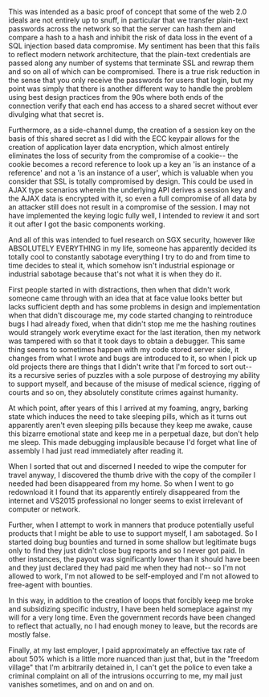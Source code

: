 This was intended as a basic proof of concept that some of the web 2.0 ideals are not entirely up to snuff, in particular that we transfer plain-text passwords across the network so that the server can hash them and compare a hash to a hash and inhibit the risk of data loss in the event of a SQL injection based data compromise. My sentiment has been that this fails to reflect modern network architecture, that the plain-text credentials are passed along any number of systems that terminate SSL and rewrap them and so on all of which can be compromised. There is a true risk reduction in the sense that you only receive the passwords for users that login, but my point was simply that there is another different way to handle the problem using best design practices from the 90s where both ends of the connection verify that each end has access to a shared secret without ever divulging what that secret is.

Furthermore, as a side-channel dump, the creation of a session key on the basis of this shared secret as I did with the ECC keypair allows for the creation of application layer data encryption, which almost entirely eliminates the loss of security from the compromise of a cookie-- the cookie becomes a record reference to look up a key an 'is an instance of a reference' and not a 'is an instance of a user', which is valuable when you consider that SSL is totally compromised by design. This could be used in AJAX type scenarios wherein the underlying API derives a session key and the AJAX data is encrypted with it, so even a full compromise of all data by an attacker still does not result in a compromise of the session. I may not have implemented the keying logic fully well, I intended to review it and sort it out after I got the basic components working.

And all of this was intended to fuel research on SGX security, however like ABSOLUTELY EVERYTHING in my life, someone has apparently decided its totally cool to constantly sabotage everything I try to do and from time to time decides to steal it, which somehow isn't industrial espionage or industrial sabotage because that's not what it is when they do it.

First people started in with distractions, then when that didn't work someone came through with an idea that at face value looks better but lacks sufficient depth and has some problems in design and implementation when that didn't discourage me, my code started changing to reintroduce bugs I had already fixed, when that didn't stop me me the hashing routines would strangely work everytime exact for the last iteration, then my network was tampered with so that it took days to obtain a debugger. This same thing seems to sometimes happen with my code stored server side, it changes from what I wrote and bugs are introduced to it, so when I pick up old projects there are things that I didn't write that I'm forced to sort out-- its a recursive series of puzzles with a sole purpose of destroying my ability to support myself, and because of the misuse of medical science, rigging of courts and so on, they absolutely constitute crimes against humanity.

At which point, after years of this I arrived at my foaming, angry, barking state which induces the need to take sleeping pills, which as it turns out apparently aren't even sleeping pills because they keep me awake, cause this bizarre emotional state and keep me in a perpetual daze, but don't help me sleep. This made debugging implausible because I'd forget what line of assembly I had just read immediately after reading it.

When I sorted that out and discerned I needed to wipe the computer for travel anyway, I discovered the thumb drive with the copy of the compiler I needed had been disappeared from my home. So when I went to go redownload it I found that its apparently entirely disappeared from the internet and VS2015 professional no longer seems to exist irrelevant of computer or network.

Further, when I attempt to work in manners that produce potentially useful products that I might be able to use to support myself, I am sabotaged. So I started doing bug bounties and turned in some shallow but legitimate bugs only to find they just didn't close bug reports and so I never got paid. In other instances, the payout was significantly lower than it should have been and they just declared they had paid me when they had not-- so I'm not allowed to work, I'm not allowed to be self-employed and I'm not allowed to free-agent with bounties.

In this way, in addition to the creation of loops that forcibly keep me broke and subsidizing specific industry, I have been held someplace against my will for a very long time. Even the government records have been changed to reflect that actually, no I had enough money to leave, but the records are mostly false.

Finally, at my last employer, I paid approximately an effective tax rate of about 50% which is a little more nuanced than just that, but in the "freedom village" that I'm arbitrarily detained in, I can't get the police to even take a criminal complaint on all of the intrusions occurring to me, my mail just vanishes sometimes, and on and on and on.
